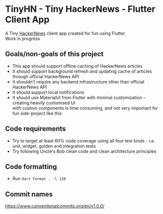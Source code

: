# TinyHN - Tiny HackerNews - Flutter Client App
A Tiny [HackerNews](https://news.ycombinator.com/news) client app created for fun using Flutter.  
Work in progress

## Goals/non-goals of this project
- This app should support offline caching of HackerNews articles
- It should support background refresh and updating cache of articles through official HackerNews API
- It shouldn't require any backend infrastructure other than official HackerNews API
- It should support local notifications
- It should use MaterialUI from Flutter with minimal customization - creating heavily customised UI  
with custom components is time consuming, and not very important for fun side-project like this

## Code requirements
- Try to target at least 60% code coverage using all four test kinds - i.e. unit, widget, golden and
integration tests
- Try following Uncle's Bob clean code and clean architecture principles

## Code formatting
- Run `dart format . -l 120`

## Commit names
https://www.conventionalcommits.org/en/v1.0.0/